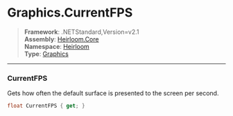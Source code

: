 # Graphics.CurrentFPS

> **Framework**: .NETStandard,Version=v2.1  
> **Assembly**: [Heirloom.Core][0]  
> **Namespace**: [Heirloom][0]  
> **Type**: [Graphics][1]  

--------------------------------------------------------------------------------

### CurrentFPS

Gets how often the default surface is presented to the screen per second.

```cs
float CurrentFPS { get; }
```

[0]: ../Heirloom.Core.md
[1]: Heirloom.Graphics.md

